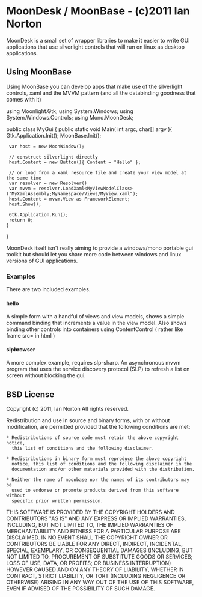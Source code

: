 MoonDesk / MoonBase - (c)2011 Ian Norton
========================================

MoonDesk is a small set of wrapper libraries to make it easier to write 
GUI applications that use silverlight controls that will run on linux 
as desktop applications.

Using MoonBase
--------------

Using MoonBase you can develop apps that make use of the silverlight
controls, xaml and the MVVM pattern (and all the databinding goodness
that comes with it)

   using Moonlight.Gtk;
   using System.Windows;
   using System.Windows.Controls;
   using Mono.MoonDesk;

   public class MyGui {
    public static void Main( int argc, char[] argv ){
     Gtk.Application.Init();
     MoonBase.Init();

     var host = new MoonWindow();

     // construct silverlight directly
     host.Content = new Button(){ Content = "Hello" };

     // or load from a xaml resource file and create your view model at the same time
     var resolver = new Resolver()
     var mvvm = resolver.LoadXaml<MyViewModelClass>("MyXamlAssembly;MyNamespace/Views/MyView.xaml");
     host.Content = mvvm.View as FrameworkElement;
     host.Show();

     Gtk.Application.Run();
     return 0;
    }
   }

MoonDesk itself isn't really aiming to provide a windows/mono portable gui
toolkit but should let you share more code between windows and linux versions
of GUI applications.

### Examples

There are two included examples.

#### hello
A simple form with a handful of views and view models, shows
a simple command binding that increments a value in the view model.
Also shows binding other controls into containers using ContentControl
( rather like frame src= in html )

#### slpbrowser
A more complex example, requires slp-sharp. An asynchronous mvvm 
program that uses the service discovery protocol (SLP) to refresh
a list on screen without blocking the gui.

BSD License
------------

Copyright (c) 2011, Ian Norton
All rights reserved.

Redistribution and use in source and binary forms, with or without
modification, are permitted provided that the following conditions are met:

    * Redistributions of source code must retain the above copyright notice,
      this list of conditions and the following disclaimer.  

    * Redistributions in binary form must reproduce the above copyright
      notice, this list of conditions and the following disclaimer in the
      documentation and/or other materials provided with the distribution.

    * Neither the name of moonbase nor the names of its contributors may be 
      used to endorse or promote products derived from this software without
      specific prior written permission.

THIS SOFTWARE IS PROVIDED BY THE COPYRIGHT HOLDERS AND CONTRIBUTORS "AS IS"
AND ANY EXPRESS OR IMPLIED WARRANTIES, INCLUDING, BUT NOT LIMITED TO, THE
IMPLIED WARRANTIES OF MERCHANTABILITY AND FITNESS FOR A PARTICULAR PURPOSE ARE
DISCLAIMED. IN NO EVENT SHALL THE COPYRIGHT OWNER OR CONTRIBUTORS BE LIABLE
FOR ANY DIRECT, INDIRECT, INCIDENTAL, SPECIAL, EXEMPLARY, OR CONSEQUENTIAL
DAMAGES (INCLUDING, BUT NOT LIMITED TO, PROCUREMENT OF SUBSTITUTE GOODS OR
SERVICES; LOSS OF USE, DATA, OR PROFITS; OR BUSINESS INTERRUPTION) HOWEVER
CAUSED AND ON ANY THEORY OF LIABILITY, WHETHER IN CONTRACT, STRICT LIABILITY,
OR TORT (INCLUDING NEGLIGENCE OR OTHERWISE) ARISING IN ANY WAY OUT OF THE USE
OF THIS SOFTWARE, EVEN IF ADVISED OF THE POSSIBILITY OF SUCH DAMAGE.

